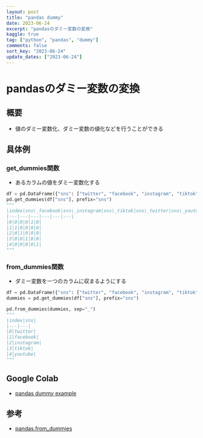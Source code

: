```yaml
---
layout: post
title: "pandas dummy" 
date: 2023-06-24
excerpt: "pandasのダミー変数の変換"
kaggle: true
tag: ["python", "pandas", "dummy"]
comments: false
sort_key: "2023-06-24"
update_dates: ["2023-06-24"]
---
```


# pandasのダミー変数の変換

## 概要
 - 値のダミー変数化、ダミー変数の値化などを行うことができる

## 具体例

### get_dummies関数
 - あるカラムの値をダミー変数化する

```python
df = pd.DataFrame({"sns": ["twitter", "facebook", "instagram", "tiktok", "youtube"]})
pd.get_dummies(df["sns"], prefix="sns")
"""
|index|sns\_facebook|sns\_instagram|sns\_tiktok|sns\_twitter|sns\_youtube|
|---|---|---|---|---|---|
|0|0|0|0|1|0|
|1|1|0|0|0|0|
|2|0|1|0|0|0|
|3|0|0|1|0|0|
|4|0|0|0|0|1|
"""
```

### from_dummies関数
 - ダミー変数を一つのカラムに収まるようにする

```python
df = pd.DataFrame({"sns": ["twitter", "facebook", "instagram", "tiktok", "youtube"]})
dummies = pd.get_dummies(df["sns"], prefix="sns")

pd.from_dummies(dummies, sep="_")
"""
|index|sns|
|---|---|
|0|twitter|
|1|facebook|
|2|instagram|
|3|tiktok|
|4|youtube|
"""
```

## Google Colab
 - [pandas dummy example](https://colab.research.google.com/drive/1L6wnR8IgYnI_5v2Z1Uv3VpbB0bn2ZKd4?usp=sharing)

## 参考
 - [pandas.from_dummies](https://pandas.pydata.org/docs/reference/api/pandas.from_dummies.html#pandas.from_dummies)
